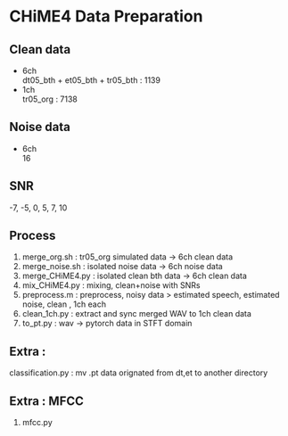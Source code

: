 # CHiME4 Data Preparation

## Clean data  
+ 6ch  
dt05_bth + et05_bth +  tr05_bth : 1139   
+ 1ch  
tr05_org : 7138  
 
## Noise data  
+ 6ch  
16 

## SNR  
-7, -5, 0, 5, 7, 10

## Process  
1. merge_org.sh : tr05_org simulated data -> 6ch clean data    
2. merge_noise.sh  : isolated noise data -> 6ch noise data  
3. merge_CHiME4.py : isolated clean bth data -> 6ch clean data  
4. mix_CHiME4.py   : mixing, clean+noise with SNRs  
5. preprocess.m    : preprocess,  noisy data  > estimated speech, estimated noise, clean , 1ch each  
6. clean_1ch.py    : extract and sync merged WAV to 1ch clean data    
7. to_pt.py        :  wav -> pytorch data in STFT domain    

## Extra : 
classification.py : mv .pt data orignated from dt,et to another directory   


## Extra : MFCC
1. mfcc.py
